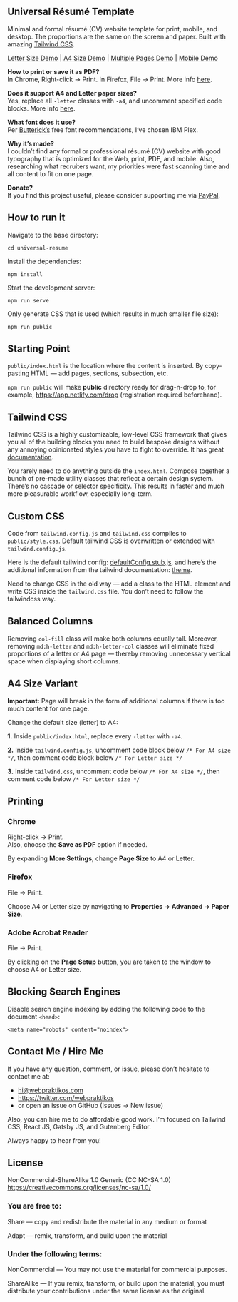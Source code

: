 Universal Résumé Template
---------

Minimal and formal résumé (CV) website template for print, mobile, and desktop. The proportions are the same on the screen and paper. Built with amazing [Tailwind CSS](https://tailwindcss.com/).

[Letter Size Demo](https://universal-resume.netlify.com/) | [A4 Size Demo](https://universal-resume-a4.netlify.com/) | [Multiple Pages Demo](https://universal-resume-pages.netlify.com/) | [Mobile Demo](https://www.responsinator.com/?url=https%3A%2F%2Funiversal-resume-pages.netlify.com%2F)

**How to print or save it as PDF?**  
In Chrome, Right-click → Print. In Firefox, File → Print. More info [here](#printing).

**Does it support A4 and Letter paper sizes?**  
Yes, replace all `-letter` classes with `-a4`, and uncomment specified code blocks. More info [here](#a4-size-variant).

**What font does it use?**  
Per [Butterick’s](https://practicaltypography.com/) free font recommendations, I’ve chosen IBM Plex.

**Why it’s made?**  
I couldn’t find any formal or professional résumé (CV) website with good typography that is optimized for the Web, print, PDF, and mobile. Also, researching what recruiters want, my priorities were fast scanning time and all content to fit on one page.

**Donate?**  
If you find this project useful, please consider supporting me via [PayPal](https://www.paypal.com/cgi-bin/webscr?cmd=_s-xclick&hosted_button_id=W6QE6CNA55WPA&source=url).

How to run it
---------

Navigate to the base directory:

```
cd universal-resume
```

Install the dependencies:

```
npm install
```

Start the development server:

```
npm run serve
```

Only generate CSS that is used (which results in much smaller file size):

```
npm run public
```

Starting Point
---------

`public/index.html` is the location where the content is inserted. By copy-pasting HTML — add pages, sections, subsection, etc.

`npm run public` will make **public** directory ready for drag-n-drop to, for example, https://app.netlify.com/drop (registration required beforehand).

Tailwind CSS
---------

Tailwind CSS is a highly customizable, low-level CSS framework that gives you all of the building blocks you need to build bespoke designs without any annoying opinionated styles you have to fight to override. It has great [documentation](https://tailwindcss.com/docs/installation).

You rarely need to do anything outside the `index.html`. Compose together a bunch of pre-made utility classes that reflect a certain design system. There’s no cascade or selector specificity. This results in faster and much more pleasurable workflow, especially long-term.

Custom CSS
---------

Code from `tailwind.config.js` and `tailwind.css` compiles to `public/style.css`. Default tailwind CSS is overwritten or extended with `tailwind.config.js`.

Here is the default tailwind config: [defaultConfig.stub.js](https://github.com/tailwindcss/tailwindcss/blob/master/stubs/defaultConfig.stub.js), and here’s the additional information from the tailwind documentation: [theme](https://tailwindcss.com/docs/theme/#app).

Need to change CSS in the old way — add a class to the HTML element and write CSS inside the `tailwind.css` file. You don’t need to follow the tailwindcss way.

Balanced Columns
---------

Removing `col-fill` class will make both columns equally tall. Moreover, removing `md:h-letter` and `md:h-letter-col` classes will eliminate fixed proportions of a letter or A4 page — thereby removing unnecessary vertical space when displaying short columns.

A4 Size Variant
---------

**Important:** Page will break in the form of additional columns if there is too much content for one page.

Change the default size (letter) to A4:

**1.** Inside `public/index.html`, replace every `-letter` with `-a4`.

**2.** Inside `tailwind.config.js`, uncomment code block below `/* For A4 size */`, then comment code block below `/* For Letter size */`

**3.** Inside `tailwind.css`, uncomment code below `/* For A4 size */`, then comment code below `/* For Letter size */`

Printing
---------

### Chrome

Right-click → Print.  
Also, choose the **Save as PDF** option if needed.

By expanding **More Settings**, change **Page Size** to A4 or Letter.

### Firefox

File → Print.

Choose A4 or Letter size by navigating to **Properties → Advanced → Paper Size**.

### Adobe Acrobat Reader

File → Print.

By clicking on the **Page Setup** button, you are taken to the window to choose A4 or Letter size.

Blocking Search Engines
---------

Disable search engine indexing by adding the following code to the document `<head>`:

```
<meta name="robots" content="noindex">
```

Contact Me / Hire Me
---------

If you have any question, comment, or issue, please don’t hesitate to contact me at:
- hi@webpraktikos.com
- https://twitter.com/webpraktikos
- or open an issue on GitHub (Issues → New issue)

Also, you can hire me to do affordable good work. I’m focused on Tailwind CSS, React JS, Gatsby JS, and Gutenberg Editor.

Always happy to hear from you!

License
---------

NonCommercial-ShareAlike 1.0 Generic (CC NC-SA 1.0)  
https://creativecommons.org/licenses/nc-sa/1.0/

### You are free to:

Share — copy and redistribute the material in any medium or format  

Adapt — remix, transform, and build upon the material

### Under the following terms:


NonCommercial — You may not use the material for commercial purposes.

ShareAlike — If you remix, transform, or build upon the material, you must distribute your contributions under the same license as the original.
